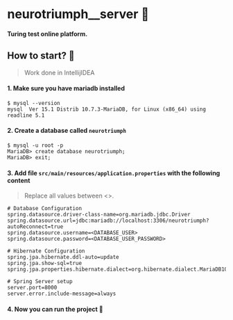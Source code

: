 # neurotriumph__server 🤖
#### Turing test online platform.
## How to start? :eyes:
> Work done in IntellijIDEA

#### 1. Make sure you have mariadb installed
```
$ mysql --version
mysql  Ver 15.1 Distrib 10.7.3-MariaDB, for Linux (x86_64) using readline 5.1
```

#### 2. Create a database called `neurotriumph`
```
$ mysql -u root -p
MariaDB> create database neurotriumph;
MariaDB> exit;
```

#### 3. Add file `src/main/resources/application.properties` with the following content
> Replace all values between <>.
```
# Database Configuration
spring.datasource.driver-class-name=org.mariadb.jdbc.Driver
spring.datasource.url=jdbc:mariadb://localhost:3306/neurotriumph?autoReconnect=true
spring.datasource.username=<DATABASE_USER>
spring.datasource.password=<DATABASE_USER_PASSWORD>

# Hibernate Configuration
spring.jpa.hibernate.ddl-auto=update
spring.jpa.show-sql=true
spring.jpa.properties.hibernate.dialect=org.hibernate.dialect.MariaDB103Dialect

# Spring Server setup
server.port=8000
server.error.include-message=always
```

#### 4. Now you can run the project :tada: